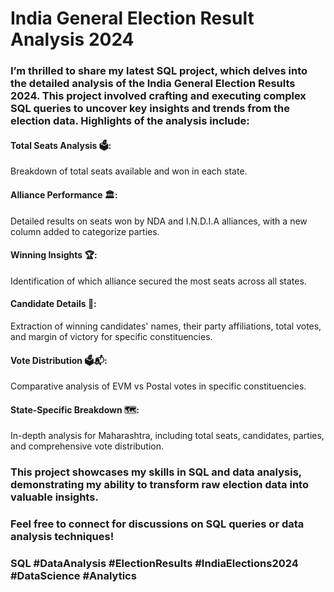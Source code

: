 # India General Election Result Analysis 2024

### I’m thrilled to share my latest SQL project, which delves into the detailed analysis of the India General Election Results 2024. This project involved crafting and executing complex SQL queries to uncover key insights and trends from the election data. Highlights of the analysis include:

#### Total Seats Analysis 🗳️:
Breakdown of total seats available and won in each state.

#### Alliance Performance 🏛️: 
Detailed results on seats won by NDA and I.N.D.I.A alliances, with a new column added to categorize parties.

#### Winning Insights 🏆: 
Identification of which alliance secured the most seats across all states.

#### Candidate Details 🏅: 
Extraction of winning candidates' names, their party affiliations, total votes, and margin of victory for specific constituencies.

#### Vote Distribution 🗳️📬: 
Comparative analysis of EVM vs Postal votes in specific constituencies.

#### State-Specific Breakdown 🗺️: 
In-depth analysis for Maharashtra, including total seats, candidates, parties, and comprehensive vote distribution.

### This project showcases my skills in SQL and data analysis, demonstrating my ability to transform raw election data into valuable insights. 

### Feel free to connect for discussions on SQL queries or data analysis techniques!

### SQL #DataAnalysis #ElectionResults #IndiaElections2024 #DataScience #Analytics 
